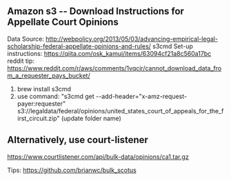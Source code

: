 ## Amazon s3 -- Download Instructions for Appellate Court Opinions

Data Source: http://webpolicy.org/2013/05/03/advancing-empirical-legal-scholarship-federal-appellate-opinions-and-rules/
s3cmd Set-up instructions: https://qiita.com/osk_kamui/items/63094cf21a8c560a17bc
reddit tip: https://www.reddit.com/r/aws/comments/1vqcjr/cannot_download_data_from_a_requester_pays_bucket/


1. brew install s3cmd
2. use command: "s3cmd get --add-header="x-amz-request-payer:requester" s3://legaldata/federal/opinions/united_states_court_of_appeals_for_the_first_circuit.zip" (update folder name)


## Alternatively, use court-listener

https://www.courtlistener.com/api/bulk-data/opinions/ca1.tar.gz

Tips:
https://github.com/brianwc/bulk_scotus
